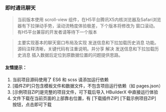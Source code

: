 ### 即时通讯聊天


> 当前版本使用 scroll-view 组件，在H5平台腾讯X5内核浏览器及Safari浏览器有下拉弹动手势，滚动流畅度体验极差，下个版本将修改为 窗口滚动。有H5平台兼容的开发者请等待下一个版本


> 主要实现基本的聊天窗口布局及实现 发送信息和下拉加载历史消息 功能。源码注释清晰，关键代码有注重说明。并分享 解决 发送信息和下拉加载历史消息 插入数据后定位到原数据位置的问题提供思路。

#### 友情提示：
1. 当前项目源码使用了 ES6 和 scss 请添加运行依赖
2. [插件ZIP]只包含模板文件和数据文件，不包含项目运行依赖（如 pages.json）
3. [示例项目ZIP]是完整的项目文件，可下载后导入 HBuilderX 中直接运行体验
4. 文件下载在当前页面的上部靠右位置，有 [下载插件ZIP] [下载示例项目ZIP] 按钮，点击即可下载